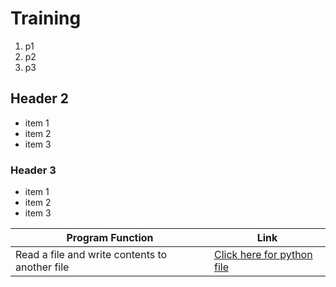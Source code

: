 # Training
1. p1
2. p2
3. p3
## Header 2
* item 1
* item 2
* item 3
### Header 3
- item 1
- item 2
- item 3


|Program Function|Link|
---|---|
|Read a file and write contents to another file| [Click here for python file](https://github.com/AumGarge/Training/blob/main/Circle)|
